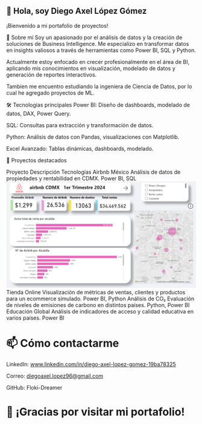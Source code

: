 ## 👋 Hola, soy Diego Axel López Gómez
¡Bienvenido a mi portafolio de proyectos!

🚀 Sobre mí
Soy un apasionado por el análisis de datos y la creación de soluciones de Business Intelligence. Me especializo en transformar datos en insights valiosos a través de herramientas como Power BI, SQL y Python.

Actualmente estoy enfocado en crecer profesionalmente en el área de BI, aplicando mis conocimientos en visualización, modelado de datos y generación de reportes interactivos.

Tambien me encuentro estudiando la ingeniera de Ciencia de Datos, por lo cual he agregado proyectos de ML.

🛠️ Tecnologías principales
Power BI: Diseño de dashboards, modelado de datos, DAX, Power Query.

SQL: Consultas para extracción y transformación de datos.

Python: Análisis de datos con Pandas, visualizaciones con Matplotlib.

Excel Avanzado: Tablas dinámicas, dashboards, modelado.

📂 Proyectos destacados

Proyecto	Descripción	Tecnologías
Airbnb México	Análisis de datos de propiedades y rentabilidad en CDMX.	Power BI, SQL
![Dashboard de Airbnb](dashboard_airbnb.png)
Tienda Online	Visualización de métricas de ventas, clientes y productos para un ecommerce simulado.	Power BI, Python
Análisis de CO₂	Evaluación de niveles de emisiones de carbono en distintos países.	Python, Power BI
Educación Global	Análisis de indicadores de acceso y calidad educativa en varios países.	Power BI

# 📫 Cómo contactarme
LinkedIn: www.linkedin.com/in/diego-axel-lopez-gomez-19ba78325

Correo: diegoaxel.lopez96@gmail.com

GitHub: Floki-Dreamer

# 🚀 ¡Gracias por visitar mi portafolio!

